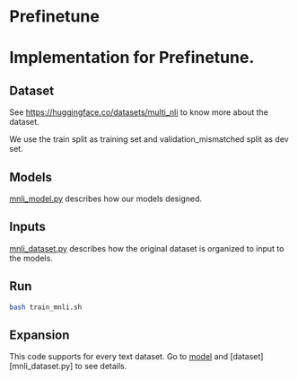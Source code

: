 # Prefinetune 

# Implementation for Prefinetune. 

## Dataset

See https://huggingface.co/datasets/multi_nli to know more about the dataset.

We use the train split as training set and validation_mismatched split as dev set.


## Models

[mnli_model.py](mnli_model.py) describes how our models designed. 

## Inputs

[mnli_dataset.py](mnli_dataset.py) describes how the original dataset is organized to input to the models.

## Run

```bash
bash train_mnli.sh 
```

## Expansion

This code supports for every text dataset. Go to [model](mnli_model.py) and [dataset][mnli_dataset.py] to see details.
